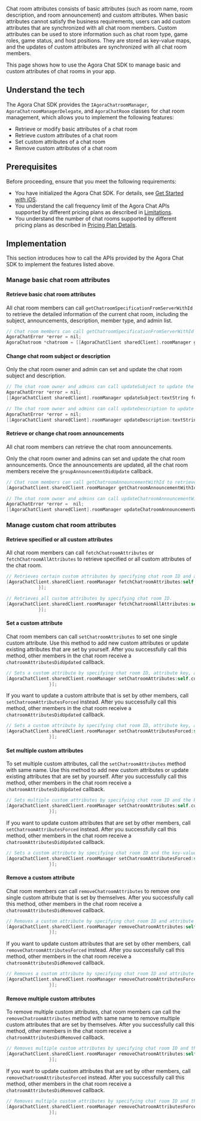 Chat room attributes consists of basic attributes (such as room name, room description, and room announcement) and custom attributes. When basic attributes cannot satisfy the business requirements, users can add custom attributes that are synchronized with all chat room members. 
Custom attributes can be used to store information such as chat room type, game roles, game status, and host positions. They are stored as key-value maps, and the updates of custom attributes are synchronized with all chat room members.

This page shows how to use the Agora Chat SDK to manage basic and custom attributes of chat rooms in your app.

## Understand the tech

The Agora Chat SDK provides the `IAgoraChatroomManager`, `AgoraChatroomManagerDelegate`, and `AgoraChatRoom` classes for chat room management, which allows you to implement the following features:

- Retrieve or modify basic attributes of a chat room
- Retrieve custom attributes of a chat room
- Set custom attributes of a chat room
- Remove custom attributes of a chat room


## Prerequisites

Before proceeding, ensure that you meet the following requirements:

- You have initialized the Agora Chat SDK. For details, see [Get Started with iOS](./agora_chat_get_started_ios?platform=iOS).
- You understand the call frequency limit of the Agora Chat APIs supported by different pricing plans as described in [Limitations](./agora_chat_limitation?platform=iOS).
- You understand the number of chat rooms supported by different pricing plans as described in [Pricing Plan Details](./agora_chat_plan?platform=iOS).


## Implementation

This section introduces how to call the APIs provided by the Agora Chat SDK to implement the features listed above.

### Manage basic chat room attributes

#### Retrieve basic chat room attributes
All chat room members can call `getChatroomSpecificationFromServerWithId` to retrieve the detailed information of the current chat room, including the subject, announcements, description, member type, and admin list. 

```objective-c
// Chat room members can call getChatroomSpecificationFromServerWithId to get the information of the specified chat room.
AgoraChatError *error = nil;
AgoraChatroom *chatroom = [[AgoraChatClient sharedClient].roomManager getChatroomSpecificationFromServerWithId:@“chatroomId” error:&error];
```

#### Change chat room subject or description
Only the chat room owner and admin can set and update the chat room subject and description.

```objective-c
// The chat room owner and admins can call updateSubject to update the chat room subject.
AgoraChatError *error = nil;
[[AgoraChatClient sharedClient].roomManager updateSubject:textString forChatroom:self.chatroom.chatroomId error:&error];

// The chat room owner and admins can call updateDescription to update the chat room description.
AgoraChatError *error = nil;
[[AgoraChatClient sharedClient].roomManager updateDescription:textString forChatroom:self.chatroom.chatroomId error:&error];
```

#### Retrieve or change chat room announcements

All chat room members can retrieve the chat room announcements.

Only the chat room owner and admins can set and update the chat room announcements. Once the announcements are updated, all the chat room members receive the `groupAnnouncementDidUpdate` callback.

```objective-c
// Chat room members can call getChatroomAnnouncementWithId to retrieve the chat room announcements.
[AgoraChatClient.sharedClient.roomManager getChatroomAnnouncementWithId:@"chatRoomId" error:&error];

// The chat room owner and admins can call updateChatroomAnnouncementWithId to set or update the chat room announcements.
AgoraChatError *error =  nil;
[[AgoraChatClient sharedClient].roomManager updateChatroomAnnouncementWithId:_chatroomId announcement:textString error:&error];
```

### Manage custom chat room attributes

#### Retrieve specified or all custom attributes 
All chat room members can call `fetchChatroomAttributes` or `fetchChatroomAllAttributes` to retrieve specified or all custom attributes of the chat room.

```objective-c
// Retrieves certain custom attributes by specifying chat room ID and attribute keys. 
[AgoraChatClient.sharedClient.roomManager fetchChatroomAttributes:self.currentConversation.conversationId keys:@[@"123"] completion:^(NSDictionary * _Nullable map, EMError * _Nullable error) {
            }];

// Retrieves all custom attributes by specifying chat room ID.
[AgoraChatClient.sharedClient.roomManager fetchChatroomAllAttributes:self.currentConversation.conversationId completion:^(NSDictionary * _Nullable map, EMError * _Nullable error) {
            }];
```


#### Set a custom attribute
Chat room members can call `setChatroomAttributes` to set one single custom attribute. Use this method to add new custom attributes or update existing attributes that are set by yourself. After you successfully call this method, other members in the chat room receive a `chatroomAttributesDidUpdated` callback. 

```objective-c
// Sets a custom attribute by specifying chat room ID, attribute key, and attribute value. 
[AgoraChatClient.sharedClient.roomManager setChatroomAttributes:self.currentConversation.conversationId key:@"234" value:@"123" autoDelete:YES completionBlock:^(EMError * _Nullable aError, NSDictionary<NSString *,NSString *> * _Nullable failureKeys) {
                }];
```

If you want to update a custom attribute that is set by other members, call `setChatroomAttributesForced` instead. After you successfully call this method, other members in the chat room receive a `chatroomAttributesDidUpdated` callback.

```objective-c
// Sets a custom attribute by specifying chat room ID, attribute key, and attribute value.
[AgoraChatClient.sharedClient.roomManager setChatroomAttributesForced:self.currentConversation.conversationId key:@"234" value:@"123" autoDelete:YES completionBlock:^(EMError * _Nullable aError, NSDictionary<NSString *,NSString *> * _Nullable failureKeys) {
                }];
```       


#### Set multiple custom attributes
To set multiple custom attributes, call the `setChatroomAttributes` method with same name. Use this method to add new custom attributes or update existing attributes that are set by yourself. After you successfully call this method, other members in the chat room receive a `chatroomAttributesDidUpdated` callback. 

```objective-c
// Sets multiple custom attributes by specifying chat room ID and the key-value maps of the attributes. 
[AgoraChatClient.sharedClient.roomManager setChatroomAttributes:self.currentConversation.conversationId attributes:@{@"testKey":@"123"} autoDelete:YES completionBlock:^(EMError * _Nullable aError, NSDictionary<NSString *,NSString *> * _Nullable failureKeys) {
                }];
```

If you want to update custom attributes that are set by other members, call `setChatroomAttributesForced` instead. After you successfully call this method, other members in the chat room receive a `chatroomAttributesDidUpdated` callback.

```objective-c
// Sets a custom attribute by specifying chat room ID and the key-value map of the attribute. 
[AgoraChatClient.sharedClient.roomManager setChatroomAttributesForced:self.currentConversation.conversationId attributes:@{@"testKey":@"123"} autoDelete:YES completionBlock:^(EMError * _Nullable aError, NSDictionary<NSString *,NSString *> * _Nullable failureKeys) {
                }];
```       


#### Remove a custom attribute
Chat room members can call `removeChatroomAttributes` to remove one single custom attribute that is set by themselves. After you successfully call this method, other members in the chat room receive a `chatroomAttributesDidRemoved` callback. 

```objective-c
// Removes a custom attribute by specifying chat room ID and attribute key. 
[AgoraChatClient.sharedClient.roomManager removeChatroomAttributes:self.currentConversation.conversationId key:@"234" autoDelete:YES completionBlock:^(EMError * _Nullable aError, NSDictionary<NSString *,NSString *> * _Nullable failureKeys) {
                }];
```

If you want to update custom attributes that are set by other members, call `removeChatroomAttributesForced` instead. After you successfully call this method, other members in the chat room receive a `chatroomAttributesDidRemoved` callback.

```objective-c
// Removes a custom attribute by specifying chat room ID and attribute key.  
[AgoraChatClient.sharedClient.roomManager removeChatroomAttributesForced:self.currentConversation.conversationId key:@"234" autoDelete:YES completionBlock:^(EMError * _Nullable aError, NSDictionary<NSString *,NSString *> * _Nullable failureKeys) {
                }];
```       

#### Remove multiple custom attributes
To remove multiple custom attributes, chat room members can call the `removeChatroomAttributes` method with same name to remove multiple custom attributes that are set by themselves. After you successfully call this method, other members in the chat room receive a  `chatroomAttributesDidRemoved` callback. 

```objective-c
// Removes multiple custom attributes by specifying chat room ID and the attribute key list. 
[AgoraChatClient.sharedClient.roomManager removeChatroomAttributes:self.currentConversation.conversationId attributes:@[@"testKey"] completionBlock:^(EMError * _Nullable aError, NSDictionary<NSString *,NSString *> * _Nullable failureKeys) {
                }];
```

If you want to update custom attributes that are set by other members, call `removeChatroomAttributesForced` instead. After you successfully call this method, other members in the chat room receive a `chatroomAttributesDidRemoved` callback.

```objective-c
// Removes multiple custom attributes by specifying chat room ID and the attribute key list.  
[AgoraChatClient.sharedClient.roomManager removeChatroomAttributesForced:self.currentConversation.conversationId attributes:@[@"testKey"] completionBlock:^(EMError * _Nullable aError, NSDictionary<NSString *,NSString *> * _Nullable failureKeys) {
                }];
```       


